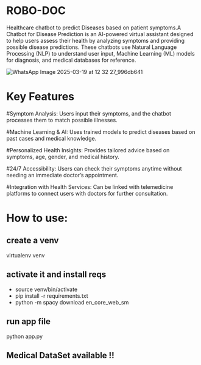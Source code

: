 # ROBO-DOC
Healthcare chatbot to predict Diseases based on patient symptoms.A Chatbot for Disease Prediction is an AI-powered virtual assistant designed to help users assess their health by analyzing symptoms and providing possible disease predictions. These chatbots use Natural Language Processing (NLP) to understand user input, Machine Learning (ML) models for diagnosis, and medical databases for reference.

![WhatsApp Image 2025-03-19 at 12 32 27_996db641](https://github.com/user-attachments/assets/fc8efaa9-1aa5-415a-84b7-b6e207961bef)

# Key Features
  #Symptom Analysis: Users input their symptoms, and the chatbot processes them to match possible illnesses.

  #Machine Learning & AI: Uses trained models to predict diseases based on past cases and medical knowledge.

  #Personalized Health Insights: Provides tailored advice based on symptoms, age, gender, and medical history.

  #24/7 Accessibility: Users can check their symptoms anytime without needing an immediate doctor’s appointment.

  #Integration with Health Services: Can be linked with telemedicine platforms to connect users with doctors for further consultation.

# How to use:
## create a venv 
virtualenv venv 

## activate it and install reqs
- source venv/bin/activate
- pip install -r requirements.txt 
- python -m spacy download en_core_web_sm

## run app file
python app.py


Medical DataSet available !!
---- 
